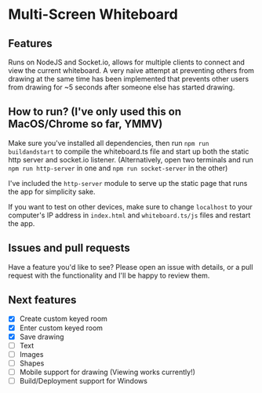 # Multi-Screen Whiteboard

## Features
Runs on NodeJS and Socket.io, allows for multiple clients to connect and view the current whiteboard. A very naive attempt at preventing others from drawing at the same time has been implemented that prevents other users from drawing for ~5 seconds after someone else has started drawing. 

## How to run? (I've only used this on MacOS/Chrome so far, YMMV)
Make sure you've installed all dependencies, then run `npm run buildandstart` to compile the whiteboard.ts file and start up both the static http server and socket.io listener. (Alternatively, open two terminals and run `npm run http-server` in one and `npm run socket-server` in the other)

I've included the `http-server` module to serve up the static page that runs the app for simplicity sake.

If you want to test on other devices, make sure to change `localhost` to your computer's IP address in `index.html` and `whiteboard.ts/js` files and restart the app.

## Issues and pull requests
Have a feature you'd like to see? Please open an issue with details, or a pull request with the functionality and I'll be happy to review them.

## Next features
- [x] Create custom keyed room
- [x] Enter custom keyed room
- [x] Save drawing
- [ ] Text
- [ ] Images
- [ ] Shapes
- [ ] Mobile support for drawing (Viewing works currently!)
- [ ] Build/Deployment support for Windows

